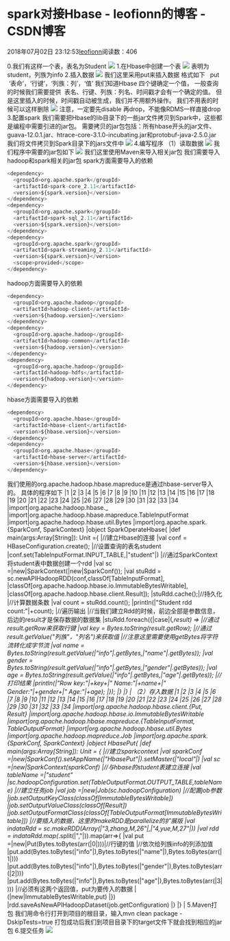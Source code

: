 
# spark对接Hbase - leofionn的博客 - CSDN博客


2018年07月02日 23:12:53[leofionn](https://me.csdn.net/qq_36142114)阅读数：406


0.我们有这样一个表，表名为Student
![](https://images2018.cnblogs.com/blog/1336360/201805/1336360-20180510095738851-806674225.png)
1.在Hbase中创建一个表
![](https://images2018.cnblogs.com/blog/1336360/201805/1336360-20180510100322762-1098686790.png)
表明为student，列族为info
2.插入数据
![](https://images2018.cnblogs.com/blog/1336360/201805/1336360-20180510100417172-756539143.png)
我们这里采用put来插入数据
格式如下   put  ‘表命’，‘行键’，‘列族：列’，‘值’
我们知道Hbase 四个键确定一个值，
一般查询的时候我们需要提供  表名、行键、列族：列名、时间戳才会有一个确定的值。
但是这里插入的时候，时间戳自动被生成，我们并不用额外操作。
我们不用表的时候可以这样删除
![](https://images2018.cnblogs.com/blog/1336360/201805/1336360-20180510100929179-2034417510.png)
注意，一定要先disable 再drop，不能像RDMS一样直接drop
3.配置spark
我们需要把Hbase的lib目录下的一些jar文件拷贝到Spark中，这些都是编程中需要引进的jar包。
需要拷贝的jar包包括：所有hbase开头的jar文件、guava-12.0.1.jar、htrace-core-3.1.0-incubating.jar和protobuf-java-2.5.0.jar
我们将文件拷贝到Spark目录下的jars文件中
![](https://images2018.cnblogs.com/blog/1336360/201805/1336360-20180510101617613-1141671877.png)
4.编写程序
（1）读取数据
![](https://images2018.cnblogs.com/blog/1336360/201805/1336360-20180510101908995-920443507.png)
我们程序中需要的jar包如下
![](https://images2018.cnblogs.com/blog/1336360/201805/1336360-20180510101940309-803775900.png)
我们这里使用Maven来导入相关jar包
我们需要导入hadoop和spark相关的jar包
spark方面需要导入的依赖
```python
<dependency>
  <groupId>org.apache.spark</groupId>
  <artifactId>spark-core_2.11</artifactId>
  <version>${spark.version}</version>
</dependency>
<dependency>
  <groupId>org.apache.spark</groupId>
  <artifactId>spark-sql_2.11</artifactId>
  <version>${spark.version}</version>
</dependency>
<dependency>
  <groupId>org.apache.spark</groupId>
  <artifactId>spark-streaming_2.11</artifactId>
  <version>${spark.version}</version>
  <scope>provided</scope>
</dependency>
```
hadoop方面需要导入的依赖
```python
<dependency>
  <groupId>org.apache.hadoop</groupId>
  <artifactId>hadoop-client</artifactId>
  <version>${hadoop.version}</version>
</dependency>
<dependency>
  <groupId>org.apache.hadoop</groupId>
  <artifactId>hadoop-common</artifactId>
  <version>${hadoop.version}</version>
</dependency>
<dependency>
  <groupId>org.apache.hadoop</groupId>
  <artifactId>hadoop-hdfs</artifactId>
  <version>${hadoop.version}</version>
</dependency>
```
hbase方面需要导入的依赖
```python
<dependency>
  <groupId>org.apache.hbase</groupId>
  <artifactId>hbase-client</artifactId>
  <version>${hbase.version}</version>
</dependency>
<dependency>
  <groupId>org.apache.hbase</groupId>
  <artifactId>hbase-server</artifactId>
  <version>${hbase.version}</version>
</dependency>
```
我们使用的org.apache.hadoop.hbase.mapreduce是通过hbase-server导入的。
具体的程序如下
|1
|2
|3
|4
|5
|6
|7
|8
|9
|10
|11
|12
|13
|14
|15
|16
|17
|18
|19
|20
|21
|22
|23
|24
|25
|26
|27
|28
|29
|30
|31
|32
|33
|34
|import|org.apache.hadoop.hbase._
|import|org.apache.hadoop.hbase.mapreduce.TableInputFormat
|import|org.apache.hadoop.hbase.util.Bytes
|import|org.apache.spark.{SparkConf, SparkContext}
|object SparkOperateHbase{
|def main(args:Array[String]): Unit ={
|//建立Hbase的连接
|val conf = HBaseConfiguration.create();
|//设置查询的表名student
|conf.set(TableInputFormat.INPUT_TABLE,|"student"|)
|//通过SparkContext将student表中数据创建一个rdd
|val sc =|new|SparkContext(|new|SparkConf());
|val stuRdd = sc.newAPIHadoopRDD(conf,classOf[TableInputFormat],
|classOf[org.apache.hadoop.hbase.io.ImmutableBytesWritable],
|classOf[org.apache.hadoop.hbase.client.Result]);
|stuRdd.cache();|//持久化
|//计算数据条数
|val count = stuRdd.count();
|println(|"Student rdd count:"|+count);
|//遍历输出
|//当我们建立Rdd的时候，前边全部是参数信息，后边的result才是保存数据的数据集
|stuRdd.foreach({|case|(_,result) =>
|//通过result.getRow来获取行键
|val key = Bytes.toString(result.getRow);
|//通过result.getValue("列族"，"列名")来获取值
|//注意这里需要使用getBytes将字符流转化成字节流
|val name = Bytes.toString(result.getValue(|"info"|.getBytes,|"name"|.getBytes));
|val gender = Bytes.toString(result.getValue(|"info"|.getBytes,|"gender"|.getBytes));
|val age = Bytes.toString(result.getValue(|"info"|.getBytes,|"age"|.getBytes));
|//打印结果
|println(|"Row key:"|+key+|" Name:"|+name+|" Gender:"|+gender+|" Age:"|+age);
|});
|}
|}
|
（2）存入数据
|1
|2
|3
|4
|5
|6
|7
|8
|9
|10
|11
|12
|13
|14
|15
|16
|17
|18
|19
|20
|21
|22
|23
|24
|25
|26
|27
|28
|29
|30
|31
|32
|33
|34
|import|org.apache.hadoop.hbase.client.{Put, Result}
|import|org.apache.hadoop.hbase.io.ImmutableBytesWritable
|import|org.apache.hadoop.hbase.mapreduce.{TableInputFormat, TableOutputFormat}
|import|org.apache.hadoop.hbase.util.Bytes
|import|org.apache.hadoop.mapreduce.Job
|import|org.apache.spark.{SparkConf, SparkContext}
|object HbasePut{
|def main(args:Array[String]): Unit = {
|//建立sparkcontext
|val sparkConf =|new|SparkConf().setAppName(|"HbasePut"|).setMaster(|"local"|)
|val sc =|new|SparkContext(sparkConf)
|//与hbase的student表建立连接
|val tableName =|"student"
|sc.hadoopConfiguration.set(TableOutputFormat.OUTPUT_TABLE,tableName)
|//建立任务job
|val job =|new|Job(sc.hadoopConfiguration)
|//配置job参数
|job.setOutputKeyClass(classOf[ImmutableBytesWritable])
|job.setOutputValueClass(classOf[Result])
|job.setOutputFormatClass(classOf[TableOutputFormat[ImmutableBytesWritable]])
|//要插入的数据，这里的makeRDD是parallelize的扩展版
|val indataRdd = sc.makeRDD(Array(|"3,zhang,M,26"|,|"4,yue,M,27"|))
|val rdd = indataRdd.map(_.split(|","|)).map(arr=>{
|val put =|new|Put(Bytes.toBytes(arr(|0|)))|//行键的值
|//依次给列族info的列添加值
|put.add(Bytes.toBytes(|"info"|),Bytes.toBytes(|"name"|),Bytes.toBytes(arr(|1|)))
|put.add(Bytes.toBytes(|"info"|),Bytes.toBytes(|"gender"|),Bytes.toBytes(arr(|2|)))
|put.add(Bytes.toBytes(|"info"|),Bytes.toBytes(|"age"|),Bytes.toBytes(arr(|3|)))
|//必须有这两个返回值，put为要传入的数据
|(|new|ImmutableBytesWritable,put)
|})
|rdd.saveAsNewAPIHadoopDataset(job.getConfiguration)
|}
|}
|
5.Maven打包
我们用命令行打开到项目的根目录，输入mvn clean package -DskipTests=true
打包成功后我们到项目目录下的target文件下就会找到相应的jar包
6.提交任务
![](https://images2018.cnblogs.com/blog/1336360/201805/1336360-20180510112307994-173697589.png)


